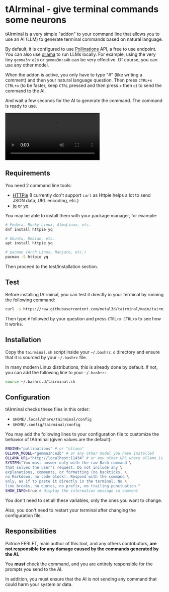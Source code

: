 # tAIrminal - give terminal commands some neurons

tAIrminal is a very simple "addon" to your command line that allows you to use
an AI (LLM) to generate terminal commands based on natural language.

By default, it is configured to use [Pollinations](https://pollinations.ai/) API, a free to use endpoint.
You can also use [ollama](https://ollama.com/) to run LLMs locally. For example, using
the very tiny `gemma3n:e2b` or `gemma3n:e4b` can be very effective. Of course, you can use any other model.

When the addon is active, you only have to type "#" (like writing a comment) and then your natural language question.
Then press `CTRL+x CTRL+o` (to be faster, keep `CTRL` pressed and then press `x` then `o`) to send the command to the AI.

And wait a few seconds for the AI to generate the command. The command is ready to use.


<video src="https://github.com/user-attachments/assets/a2cdd8c2-4a13-43bc-adba-bac7f12e8e51"></video>



## Requirements

You need 2 command line tools:

- [HTTPie](https://httpie.io/) (I currently don't support `curl` as Httpie helps a lot to send
  JSON data, URL encoding, etc.)
- [jq](https://jqlang.org/) or [yq](https://github.com/mikefarah/yq)

You may be able to install them with your package manager, for example:

```bash
# Fedora, Rocky Linux, AlmaLinux, etc.
dnf install httpie yq

# Ubuntu, Debian, etc.
apt install httpie yq

# pacman (Arch Linux, Manjaro, etc.)
pacman -S httpie yq
```

Then proceed to the test/installation section.

## Test

Before installing tAIrminal, you can test it directly in your terminal by running the following command:

```bash
curl -s https://raw.githubusercontent.com/metal3d/tairminal/main/tairminal.sh | bash
```

Then type `#` followed by your question and press `CTRL+x CTRL+o` to see how it works.

## Installation

Copy the `tairminal.sh` script inside your `~/.bashrc.d` directory and ensure that it is sourced by your `~/.bashrc` file.

In many modern Linux distributions, this is already done by default. If not, you can add the following line to your `~/.bashrc`:

```bash
source ~/.bashrc.d/tairminal.sh
```

## Configuration

tAIrminal checks these files in this order:

- `$HOME/.local/share/tairminal/config`
- `$HOME/.config/tairminal/config`

You may add the following lines to your configuration file to customize the behavior of tAIrminal (given values are the default):

```bash
ENGINE="pollinations" # or "ollama"
OLLAMA_MODEL="gemma3n:e2b" # or any other model you have installed
OLLAMA_URL="http://localhost:11434" # or any other URL where ollama is running
SYSTEM="You must answer only with the raw Bash command \
that solves the user's request. Do not include any \
explanations, comments, or formatting (no backticks, \
no Markdown, no code block). Respond with the command \
only, as if to paste it directly in the terminal. No \
line breaks, no quotes, no prefix, no trailing punctuation."
SHOW_INFO=true # display the information message in comment
```

You don't need to set all these variables, only the ones you want to change.

Also, you don't need to restart your terminal after changing the configuration file.

## Responsibilities

Patrice FERLET, main author of this tool, and any others contributors, **are not responsible for any damage
caused by the commands generated by the AI.**

You **must** check the command, and you are entirely responsible for the prompts you send to the AI.

In addition, you must ensure that the AI is not sending any command that could harm your system or data.
